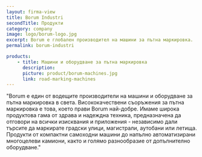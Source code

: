 ```yaml
---
layout: firma-view
title: Borum Industri
secondTitle: Продукти
category: company
image: logo/borum-logo.jpg
excerpt: Borum е глобален производител на машини за пътна маркировка.
permalink: borum-industri

products:
    - title: Машини и оборудване за пътна маркировка
      description:
      picture: product/borum-machines.jpg
      link: road-marking-machines
---
```


"Borum е един от водещите производители на машини и оборудване за пътна маркировка в света. Висококачествени съоръжения за пътна маркировка е това, което прави Borum най-добре. Имаме широка продуктова гама от здрава и надеждна техника, предназначена да отговори на всички изисквания и приложения - независимо дали търсите да маркирате градски улици, магистрали, аутобани или летища. Продукти от компактни самоходни машини до напълно автоматизирани многоцелеви камиони, както и голямо разнообразие от допълнително оборудване."






